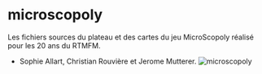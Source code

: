 # microscopoly

Les fichiers sources du plateau et des cartes du jeu MicroScopoly réalisé pour les 20 ans du RTMFM.
- Sophie Allart, Christian Rouvière et Jerome Mutterer.
![microscopoly](https://github.com/user-attachments/assets/c7617752-d88b-4a80-9167-ea2d6a153843)

